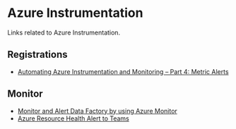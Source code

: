 # Azure Instrumentation
Links related to Azure Instrumentation.

## Registrations
- [Automating Azure Instrumentation and Monitoring – Part 4: Metric Alerts](https://blog.kloud.com.au/2019/02/05/automating-azure-instrumentation-and-monitoring-part-4-metric-alerts/)

## Monitor
- [Monitor and Alert Data Factory by using Azure Monitor](https://docs.microsoft.com/en-us/azure/data-factory/monitor-using-azure-monitor#monitor-data-factory-metrics-with-azure-monitor)
- [Azure Resource Health Alert to Teams](https://techcommunity.microsoft.com/t5/itops-talk-blog/step-by-step-azure-resource-health-alert-into-microsoft-teams/ba-p/1817484?WT.mc_id=modinfra-0000-thmaure)